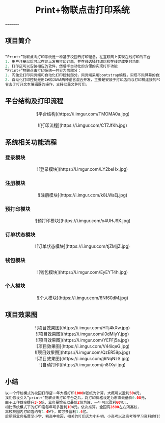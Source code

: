 # <div align=center>Print+物联点击打印系统</div>

<div align=center></div>
-------


## 项目简介 ##
``` java

“Print+”物联点击打印系统是一种基于校园云打印理念，在互联网上实现在线打印的平台
1. 用户注册以后可以在网上发布打印订单，并在线选择打印店和在线完成支付功能
2. 打印店可以安装相应的软件，然后半自动化的方便的实现打印功能
“Print+”物联点击打印系统一共分为两部分：
1. 闪兔云打印网页端和自动化打印控制部分。网页端采用bootstrap编程，实现不同屏幕的自适应，后台采用Java语言编程，用于实现用于对于文档的上传、订单的支付等功能.
2. 自动化打印控制是用C#和JAVA两种语言混合开发，主要是安装于打印店内与打印机连接的PC机，实现文档的上传和打印功能，
省去了打开文本编辑器的操作，支持批量文件打印。

```
## 平台结构及打印流程 ##
<div align=center>![平台结构](https://i.imgur.com/TMOMA0a.jpg)</div>
<br/>
<div align=center>![打印流程](https://i.imgur.com/CT7JfKh.jpg)</div>


## 系统相关功能流程 ##
### 登录模块 ###
<div align=center>![登录模块](https://i.imgur.com/LY2beHx.jpg)</div>

### 注册模块 ###
<div align=center>![注册模块](https://i.imgur.com/k8LWaEj.jpg)</div>

### 预打印模块 ###
<div align=center>![预打印模块](https://i.imgur.com/x4UHJ9X.jpg)</div>

### 订单状态模块 ###
<div align=center>![订单状态模块](https://i.imgur.com/tjZMjjZ.jpg)</div>

### 钱包模块 ###
<div align=center>![钱包模块](https://i.imgur.com/EyEYT4h.jpg)</div>

### 个人模块 ###
<div align=center>![个人模块](https://i.imgur.com/6Nf60dM.jpg)</div>

## 项目效果图 ##
<div align=center>![项目效果图](https://i.imgur.com/HTj4kXw.jpg)</div>

<div align=center>![项目效果图](https://i.imgur.com/l0dMIyY.jpg)</div>

<div align=center>![项目效果图](https://i.imgur.com/YEFFj5a.jpg)</div>

<div align=center>![项目效果图](https://i.imgur.com/V44iqeG.jpg)</div>

<div align=center>![项目效果图](https://i.imgur.com/QzER59p.jpg)</div>

<div align=center>![项目效果图](https://i.imgur.com/j6NqNzS.jpg)</div>

<div align=center>![自动打印](https://i.imgur.com/jn8fXyi.jpg)</div>

## 小结 ##
``` java
以一个传统模式的校园打印店一年大概打印1000W张纸为计算，大概可以盈利50W元，
我们假设引入“print+”物联点击打印平台之后，将打印价格设定为市面最低价0.08元，
由于工作效率提升3-5倍，业务量增长以最低2倍为算，一年可以盈利60W元，
相比传统模式下的打印店每年可多盈利10W元。依次推算，全国有2800左右所高校，
高校校园内打印店约有1.4W个，即可多盈利1.4亿。
后期将业务拓展至小学、初高中校园，相关的打印店为小升初，小高考以及高考等学习资料的打印利润同样可观。
```

